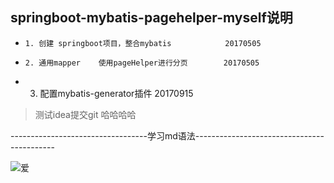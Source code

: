 




##   springboot-mybatis-pagehelper-myself说明

*     1. 创建 springboot项目，整合mybatis            20170505
*     2. 通用mapper    使用pageHelper进行分页        20170505


*    3.  配置mybatis-generator插件                  20170915   



> 测试idea提交git       哈哈哈哈





----------------------------------学习md语法-------------------------------------------

![爱](https://avatars0.githubusercontent.com/u/24835185?v=3&amp;s=460)
